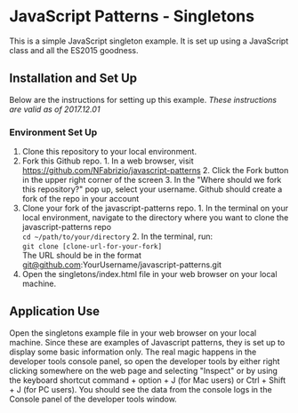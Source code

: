 # JavaScript Patterns - Singletons

This is a simple JavaScript singleton example. It is set up using a JavaScript class and
all the ES2015 goodness.

## Installation and Set Up  
Below are the instructions for setting up this example.
*These instructions are valid as of 2017.12.01*

### Environment Set Up  
1. Clone this repository to your local environment.
  1. Fork this Github repo.
    1. In a web browser, visit https://github.com/NFabrizio/javascript-patterns
    2. Click the Fork button in the upper right corner of the screen
    3. In the "Where should we fork this repository?" pop up, select your username.
    Github should create a fork of the repo in your account
  2. Clone your fork of the javascript-patterns repo.
    1. In the terminal on your local environment, navigate to the directory where
    you want to clone the javascript-patterns repo  
      `cd ~/path/to/your/directory`
    2. In the terminal, run:  
      `git clone [clone-url-for-your-fork]`  
      The URL should be in the format git@github.com:YourUsername/javascript-patterns.git
2. Open the singletons/index.html file in your web browser on your local machine.

## Application Use  
Open the singletons example file in your web browser on your local machine. Since
these are examples of Javascript patterns, they is set up to display some basic
information only. The real magic happens in the developer tools console panel, so
open the developer tools by either right clicking somewhere on the web page and
selecting "Inspect" or by using the keyboard shortcut command + option + J (for
Mac users) or Ctrl + Shift + J (for PC users). You should see the data from the
console logs in the Console panel of the developer tools window.
